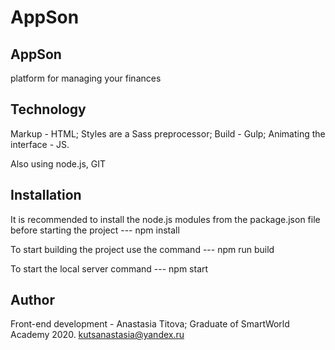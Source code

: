 # AppSon
AppSon
-------------------------------------------------------------
platform for managing your finances

Technology
------------
Markup - HTML;
Styles are a Sass preprocessor;
Build - Gulp;
Animating the interface - JS.

Also using node.js, GIT

Installation
------------
It is recommended to install the node.js modules from the package.json file before starting the project --- npm install

To start building the project use the command --- npm run build

To start the local server command --- npm start

Author
------------
Front-end development - Anastasia Titova;
Graduate of SmartWorld Academy 2020.
kutsanastasia@yandex.ru
